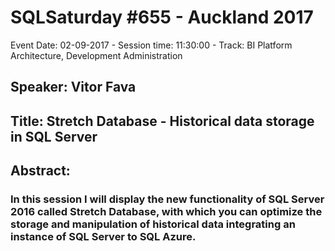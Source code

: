 # SQLSaturday #655 - Auckland 2017
Event Date: 02-09-2017 - Session time: 11:30:00 - Track: BI Platform Architecture, Development  Administration
## Speaker: Vitor Fava
## Title: Stretch Database - Historical data storage in SQL Server
## Abstract:
### In this session I will display the new functionality of SQL Server 2016 called Stretch Database, with which you can optimize the storage and manipulation of historical data integrating an instance of SQL Server to SQL Azure.
